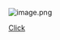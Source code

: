 ![image.png](![image.png](https://i.loli.net/2021/07/09/WGOmI41NeVJ7BnL.png))

[Click](index_cro.html)